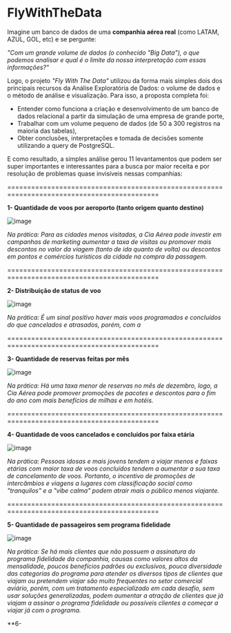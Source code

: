 # FlyWithTheData

  Imagine um banco de dados de uma **companhia aérea real** (como LATAM, AZUL, GOL, etc) e se pergunte: 
  
  *"Com um grande volume de dados (o conhecido *"Big Data"*), o que podemos analisar e qual é o limite da nossa interpretação com essas informações?"*

  Logo, o projeto *"Fly With The Data"* utilizou da forma mais simples dois dos principais recursos da Análise Exploratória de Dados: o volume de dados e o método de análise e visualização.
  Para isso, a proposta completa foi:
  - Entender como funciona a criação e desenvolvimento de um banco de dados relacional a partir da simulação de uma empresa de grande porte,
  - Trabalhar com um volume pequeno de dados (de 50 a 300 registros na maioria das tabelas),
  - Obter conclusões, interpretações e tomada de decisões somente utilizando a query de PostgreSQL.

  E como resultado, a simples análise gerou 11 levantamentos que podem ser super importantes e interessantes para a busca por maior receita e por resolução de problemas quase invisíveis nessas companhias:

  ============================================================================================
  
  **1- Quantidade de voos por aeroporto (tanto origem quanto destino)**

  ![image](https://github.com/user-attachments/assets/55f1e657-89b1-4a2f-929c-0e5c3f326c14) 
  
  *Na prática: Para as cidades menos visitadas, a Cia Aérea pode investir em campanhas de marketing aumentar a taxa de visitas ou promover mais descontos no valor da viagem (tanto de ida quanto de volta) ou descontos em pontos e comércios turísticos da cidade na compra da passagem.*

  ============================================================================================

  **2- Distribuição de status de voo**

  ![image](https://github.com/user-attachments/assets/814a471c-8fc0-4bda-9764-d779104fe261)

  *Na prática: É um sinal positivo haver mais voos programados e concluídos do que cancelados e atrasados, porém, com a*

   ============================================================================================

   **3- Quantidade de reservas feitas por mês**

   ![image](https://github.com/user-attachments/assets/4d8d2a2f-6143-402a-bb6a-aa54e6580b6c)

   *Na prática: Há uma taxa menor de reservas no mês de dezembro, logo, a Cia Aérea pode promover promoções de pacotes e descontos para o fim do ano com mais benefícios de milhas e em hotéis.*

   ============================================================================================

   **4- Quantidade de voos cancelados e concluídos por faixa etária**

   ![image](https://github.com/user-attachments/assets/8b037ff7-8fb7-45f3-9bb5-da495b5e9fae)

   *Na prática: Pessoas idosas e mais jovens tendem a viajar menos e faixas etárias com maior taxa de voos concluídos tendem a aumentar a sua taxa de cancelamento de voos. Portanto, o incentivo de promoções de intercâmbios e viagens a lugares com classificação social como "tranquilos" e a "vibe calma" podem atrair mais o público menos viajante.*

   ============================================================================================

  **5- Quantidade de passageiros sem programa fidelidade**

  ![image](https://github.com/user-attachments/assets/7ff6bae7-f850-4f4f-a2d3-f23e97d0544b)

  *Na prática: Se há mais clientes que não possuem a assinatura do programa fidelidade da companhia, causas como valores altos da mensalidade, poucos benefícios padrões ou exclusivos, pouca diversidade das categorias do programa para atender os diversos tipos de clientes que viajam ou pretendem viajar são muito frequentes no setor comercial aviário, porém, com um tratamento especializado em cada desafio, sem usar soluções generalizadas, podem aumentar a atração de clientes que já viajam a assinar o programa fidelidade ou possíveis clientes a começar a viajar já com o programa.*

  **6- 


  
